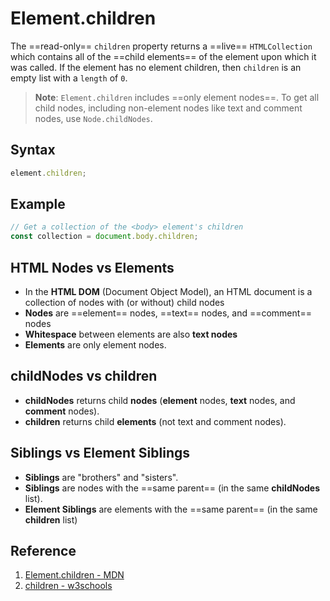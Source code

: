 # Element.children

The ==read-only== `children` property returns a ==live== `HTMLCollection` which contains all of the ==child elements== of the element upon which it was called. If the element has no element children, then `children` is an empty list with a `length` of `0`.

> **Note**: `Element.children` includes ==only element nodes==. To get all child nodes, including non-element nodes like text and comment nodes, use `Node.childNodes`.

## Syntax

```js
element.children;
```

## Example

```js
// Get a collection of the <body> element's children
const collection = document.body.children;
```

## HTML Nodes vs Elements

- In the **HTML DOM** (Document Object Model), an HTML document is a collection of nodes with (or without) child nodes
- **Nodes** are ==element== nodes, ==text== nodes, and ==comment== nodes
- **Whitespace** between elements are also **text nodes**
- **Elements** are only element nodes.

## childNodes vs children

- **childNodes** returns child **nodes** (**element** nodes, **text** nodes, and **comment** nodes).
- **children** returns child **elements** (not text and comment nodes).

## Siblings vs Element Siblings

- **Siblings** are "brothers" and "sisters".
- **Siblings** are nodes with the ==same parent== (in the same **childNodes** list).
- **Element Siblings** are elements with the ==same parent== (in the same **children** list)

## Reference

1. [Element.children - MDN](https://developer.mozilla.org/en-US/docs/web/api/element/children)
2. [children - w3schools](https://www.w3schools.com/jsref/prop_element_children.asp)

